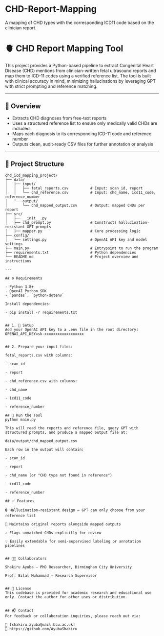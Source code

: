 # CHD-Report-Mapping
A mapping of CHD types with the corresponding ICD11 code based on the clinician report.

# 🫀 CHD Report Mapping Tool

This project provides a Python-based pipeline to extract Congenital Heart Disease (CHD) mentions from clinician-written fetal ultrasound reports and map them to ICD-11 codes using a verified reference list. The tool is built with clinical accuracy in mind, minimizing hallucinations by leveraging GPT with strict prompting and reference matching.

---

## 📌 Overview

- Extracts CHD diagnoses from free-text reports
- Uses a structured reference list to ensure only medically valid CHDs are included
- Maps each diagnosis to its corresponding ICD-11 code and reference number
- Outputs clean, audit-ready CSV files for further annotation or analysis

---

## 📁 Project Structure

```text
chd_icd_mapping_project/
├── data/
│   ├── input/
│   │   ├── fetal_reports.csv          # Input: scan_id, report
│   │   └── chd_reference.csv          # Input: chd_name, icd11_code, reference_number
│   └── output/
│       └── chd_mapped_output.csv      # Output: mapped CHDs per report
├── src/
│   ├── __init__.py
│   ├── chd_prompt.py                  # Constructs hallucination-resistant GPT prompts
│   ├── mapper.py                      # Core processing logic
├── config/
│   └── settings.py                    # OpenAI API key and model settings
├── main.py                            # Entrypoint to run the program
├── requirements.txt                   # Python dependencies
└── README.md                          # Project overview and instructions

---

## ⚙️ Requirements

- Python 3.8+
- OpenAI Python SDK
- `pandas`, `python-dotenv`

Install dependencies:

- pip install -r requirements.txt


## 1. 🔑 Setup
Add your OpenAI API key to a .env file in the root directory:
OPENAI_API_KEY=sk-xxxxxxxxxxxxxxxxxx


## 2. Prepare your input files:

fetal_reports.csv with columns:

- scan_id

- report

- chd_reference.csv with columns:

- chd_name

- icd11_code

- reference_number

## 🚀 Run the Tool
python main.py

This will read the reports and reference file, query GPT with structured prompts, and produce a mapped output file at:

data/output/chd_mapped_output.csv

Each row in the output will contain:

- scan_id

- report

- chd_name (or "CHD type not found in reference")

- icd11_code

- reference_number

## ✅ Features

🔒 Hallucination-resistant design — GPT can only choose from your reference list

📄 Maintains original reports alongside mapped outputs

⚠️ Flags unmatched CHDs explicitly for review

💡 Easily extendable for semi-supervised labeling or annotation pipelines


## 👨‍🔬 Collaborators

Shakiru Ayuba – PhD Researcher, Birmingham City University

Prof. Bilal Muhammad – Research Supervisor


## 📄 License
This codebase is provided for academic research and educational use only. Contact the author for other uses or distribution.


## 📬 Contact
For feedback or collaboration inquiries, please reach out via:

📧 [shakiru.ayuba@mail.bcu.ac.uk]
🔗 https://github.com/AyubaShakiru
